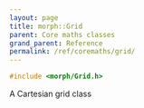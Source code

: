 ```yaml
---
layout: page
title: morph::Grid
parent: Core maths classes
grand_parent: Reference
permalink: /ref/coremaths/grid/
---
```

```c++
#include <morph/Grid.h>
```

A Cartesian grid class
